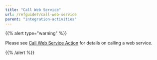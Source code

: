 ```yaml
---
title: "Call Web Service"
url: /refguide7/call-web-service
parent: "integration-activities"
---
```


{{% alert type="warning" %}}

Please see [Call Web Service Action](call-web-service-action) for details on calling a web service.

{{% /alert %}}

